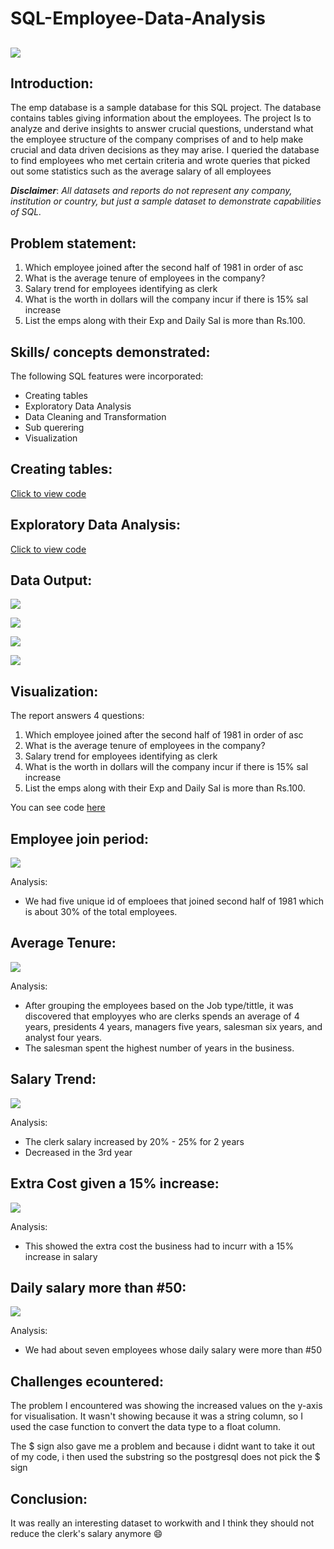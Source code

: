 # SQL-Employee-Data-Analysis

![](intro.image.jpeg)
---

## Introduction:

The emp database is a sample database for this SQL project. The database contains tables giving information about the employees. The project Is to analyze and derive insights to answer crucial questions, understand what the employee structure of the company comprises of and to help make crucial and data driven decisions as they may arise.
I queried the database to find employees who met certain criteria and wrote queries that picked out some statistics such as the average salary of all employees

**_Disclaimer_**: _All datasets and reports do not represent any company, institution or country, but just a sample dataset to demonstrate capabilities of SQL._

## Problem statement:

1. Which employee joined after the second half of 1981 in order of asc
2. What is the average tenure of employees in the company? 
3. Salary trend for employees identifying as clerk
4. What is the worth in dollars will the company incur if there is 15% sal increase
5. List the emps along with their Exp and Daily Sal is more than Rs.100.

## Skills/ concepts demonstrated:

The following SQL features were incorporated:
- Creating tables
- Exploratory Data Analysis 
- Data Cleaning and Transformation
- Sub querering
- Visualization

## Creating tables:

[Click to view code](https://github.com/rubytechme/SQL-Employee-Data-Analysis/blob/main/create.sql)

## Exploratory Data Analysis:

[Click to view code](https://github.com/rubytechme/SQL-Employee-Data-Analysis/blob/main/EDA.sql)

## Data Output:

![](union.JPG)

![](hiredate.JPG)

![](after1981.JPG)

![](avgsalpres.JPG)


## Visualization:

The report answers 4 questions:
1. Which employee joined after the second half of 1981 in order of asc
2. What is the average tenure of employees in the company? 
3. Salary trend for employees identifying as clerk
4. What is the worth in dollars will the company incur if there is 15% sal increase
5. List the emps along with their Exp and Daily Sal is more than Rs.100.

You can see code [here](https://github.com/rubytechme/SQL-employee-Data-Analysis/blob/main/problemstatement.sql)
	


## Employee join period:

![](problem1.png)

Analysis:
- We had five unique id of emploees that joined second half of 1981 which is about 30% of the total employees.

## Average Tenure:

![](problem2.png)

Analysis:
- After grouping the employees based on the Job type/tittle, it was discovered that employyes who are clerks spends an average of 4 years, presidents 4 years, managers five years, salesman six years, and analyst four years.
- The salesman spent the highest number of years in the business.

## Salary Trend:

![](problem3.png)

Analysis:
- The clerk salary increased by 20% - 25% for 2 years  
- Decreased in the 3rd year

## Extra Cost given a 15% increase:

![](problem4.png)

Analysis:
- This showed the extra cost the business had to incurr with a 15% increase in salary 

## Daily salary more than #50:

![](problem5.png)

Analysis:
- We had about seven employees whose daily salary were more than #50 

## Challenges ecountered:

The problem I encountered was showing the increased values on the y-axis for visualisation. It wasn't showing because it was a string column, so I used the case function to convert the data type to a float column.

The $ sign also gave me a problem and because i didnt want to take it out of my code, i then used the substring so the postgresql does not pick the $ sign 

## Conclusion:
It was really an interesting dataset to workwith and I think they should not reduce the clerk's salary anymore 😄

